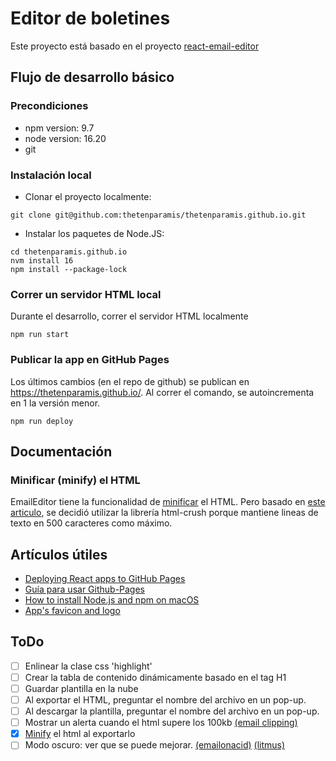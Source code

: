 # Editor de boletines
Este proyecto está basado en el proyecto [react-email-editor](https://github.com/unlayer/react-email-editor)
## Flujo de desarrollo básico

### Precondiciones

- npm version: 9.7
- node version: 16.20
- git

### Instalación local

- Clonar el proyecto localmente:
```
git clone git@github.com:thetenparamis/thetenparamis.github.io.git 
```
- Instalar los paquetes de Node.JS:
```
cd thetenparamis.github.io
nvm install 16
npm install --package-lock 
```

### Correr un servidor HTML local
Durante el desarrollo, correr el servidor HTML localmente
```
npm run start
```

### Publicar la app en GitHub Pages
Los últimos cambios (en el repo de github) se publican en https://thetenparamis.github.io/. Al correr el comando, se autoincrementa en 1 la versión menor.
```
npm run deploy
```

## Documentación
### Minificar (minify) el HTML
EmailEditor tiene la funcionalidad de [minificar](https://docs.unlayer.com/docs/export-html#minify) el HTML. Pero basado en [este articulo](https://www.emailonacid.com/blog/article/email-development/), se decidió utilizar la librería html-crush porque mantiene lineas de texto en 500 caracteres como máximo.

## Artículos útiles

- [Deploying React apps to GitHub Pages](https://blog.logrocket.com/deploying-react-apps-github-pages/#what-is-github-pages)
- [Guía para usar Github-Pages](https://platzi.com/tutoriales/1548-react-2019/4065-guia-para-usar-github-pages-en-tus-proyectos-de-reactjs/)
- [How to install Node.js and npm on macOS](https://www.newline.co/@Adele/how-to-install-nodejs-and-npm-on-macos--22782681)
- [App's favicon and logo](https://icons8.com/icons/set/newsletter)

## ToDo
- [ ] Enlinear la clase css 'highlight'
- [ ] Crear la tabla de contenido dinámicamente basado en el tag H1
- [ ] Guardar plantilla en la nube
- [ ] Al exportar el HTML, preguntar el nombre del archivo en un pop-up.
- [ ] Al descargar la plantilla, preguntar el nombre del archivo en un pop-up.
- [ ] Mostrar un alerta cuando el html supere los 100kb [(email clipping)](https://www.linkedin.com/pulse/maximize-effectiveness-through-email-file-size-mastery-m%C3%BCcahit-m%C4%B1hc%C4%B1/)
- [x] [Minify](https://www.emailonacid.com/blog/article/email-development/how-to-minify-email-html/) el html al exportarlo
- [ ] Modo oscuro: ver que se puede mejorar. [(emailonacid)](https://www.emailonacid.com/blog/article/email-development/dark-mode-for-email/)  [(litmus)](https://www.litmus.com/blog/the-ultimate-guide-to-dark-mode-for-email-marketers)